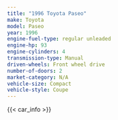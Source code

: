 ```yaml
---
title: "1996 Toyota Paseo"
make: Toyota
model: Paseo
year: 1996
engine-fuel-type: regular unleaded
engine-hp: 93
engine-cylinders: 4
transmission-type: Manual
driven-wheels: Front wheel drive
number-of-doors: 2
market-category: N/A
vehicle-size: Compact
vehicle-style: Coupe
---
```


{{< car_info >}}
